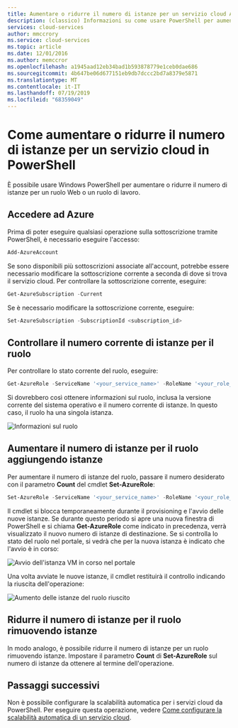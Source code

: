 ```yaml
---
title: Aumentare o ridurre il numero di istanze per un servizio cloud Azure in Windows PowerShell | Documentazione Microsoft
description: (classico) Informazioni su come usare PowerShell per aumentare o ridurre il numero di istanze per un ruolo Web o un ruolo di lavoro in Azure.
services: cloud-services
author: mmccrory
ms.service: cloud-services
ms.topic: article
ms.date: 12/01/2016
ms.author: memccror
ms.openlocfilehash: a1945aad12eb34bad1b593878779e1ceb0dae686
ms.sourcegitcommit: 4b647be06d677151eb9db7dccc2bd7a8379e5871
ms.translationtype: MT
ms.contentlocale: it-IT
ms.lasthandoff: 07/19/2019
ms.locfileid: "68359049"
---
```

# <a name="how-to-scale-a-cloud-service-in-powershell"></a>Come aumentare o ridurre il numero di istanze per un servizio cloud in PowerShell

È possibile usare Windows PowerShell per aumentare o ridurre il numero di istanze per un ruolo Web o un ruolo di lavoro.  

## <a name="log-in-to-azure"></a>Accedere ad Azure

Prima di poter eseguire qualsiasi operazione sulla sottoscrizione tramite PowerShell, è necessario eseguire l'accesso:

```powershell
Add-AzureAccount
```

Se sono disponibili più sottoscrizioni associate all'account, potrebbe essere necessario modificare la sottoscrizione corrente a seconda di dove si trova il servizio cloud. Per controllare la sottoscrizione corrente, eseguire:

```powershell
Get-AzureSubscription -Current
```

Se è necessario modificare la sottoscrizione corrente, eseguire:

```powershell
Set-AzureSubscription -SubscriptionId <subscription_id>
```

## <a name="check-the-current-instance-count-for-your-role"></a>Controllare il numero corrente di istanze per il ruolo

Per controllare lo stato corrente del ruolo, eseguire:

```powershell
Get-AzureRole -ServiceName '<your_service_name>' -RoleName '<your_role_name>'
```

Si dovrebbero così ottenere informazioni sul ruolo, inclusa la versione corrente del sistema operativo e il numero corrente di istanze. In questo caso, il ruolo ha una singola istanza.

![Informazioni sul ruolo](./media/cloud-services-how-to-scale-powershell/get-azure-role.png)

## <a name="scale-out-the-role-by-adding-more-instances"></a>Aumentare il numero di istanze per il ruolo aggiungendo istanze

Per aumentare il numero di istanze del ruolo, passare il numero desiderato con il parametro **Count** del cmdlet **Set-AzureRole**:

```powershell
Set-AzureRole -ServiceName '<your_service_name>' -RoleName '<your_role_name>' -Slot <target_slot> -Count <desired_instances>
```

Il cmdlet si blocca temporaneamente durante il provisioning e l'avvio delle nuove istanze. Se durante questo periodo si apre una nuova finestra di PowerShell e si chiama **Get-AzureRole** come indicato in precedenza, verrà visualizzato il nuovo numero di istanze di destinazione. Se si controlla lo stato del ruolo nel portale, si vedrà che per la nuova istanza è indicato che l'avvio è in corso:

![Avvio dell'istanza VM in corso nel portale](./media/cloud-services-how-to-scale-powershell/role-instance-starting.png)

Una volta avviate le nuove istanze, il cmdlet restituirà il controllo indicando la riuscita dell'operazione:

![Aumento delle istanze del ruolo riuscito](./media/cloud-services-how-to-scale-powershell/set-azure-role-success.png)

## <a name="scale-in-the-role-by-removing-instances"></a>Ridurre il numero di istanze per il ruolo rimuovendo istanze

In modo analogo, è possibile ridurre il numero di istanze per un ruolo rimuovendo istanze. Impostare il parametro **Count** di **Set-AzureRole** sul numero di istanze da ottenere al termine dell'operazione.

## <a name="next-steps"></a>Passaggi successivi

Non è possibile configurare la scalabilità automatica per i servizi cloud da PowerShell. Per eseguire questa operazione, vedere [Come configurare la scalabilità automatica di un servizio cloud](cloud-services-how-to-scale-portal.md).
